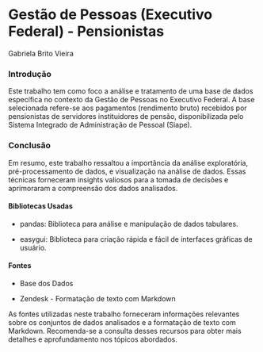 # Gestão de Pessoas (Executivo Federal) - Pensionistas
Gabriela Brito Vieira

### Introdução

Este trabalho tem como foco a análise e tratamento de uma base de dados específica no contexto da Gestão de Pessoas no Executivo Federal. A base selecionada refere-se aos pagamentos (rendimento bruto) recebidos por pensionistas de servidores instituidores de pensão, disponibilizada pelo Sistema Integrado de Administração de Pessoal (Siape).

### Conclusão
Em resumo, este trabalho ressaltou a importância da análise exploratória, pré-processamento de dados, e visualização na análise de dados. Essas técnicas forneceram insights valiosos para a tomada de decisões e aprimoraram a compreensão dos dados analisados.


#### Bibliotecas Usadas
- pandas: Biblioteca para análise e manipulação de dados tabulares.


- easygui: Biblioteca para criação rápida e fácil de interfaces gráficas de usuário.


#### Fontes

- Base dos Dados

- Zendesk - Formatação de texto com Markdown

As fontes utilizadas neste trabalho forneceram informações relevantes sobre os conjuntos de dados analisados e a formatação de texto com Markdown. Recomenda-se a consulta desses recursos para obter mais detalhes e aprofundamento nos tópicos abordados.
